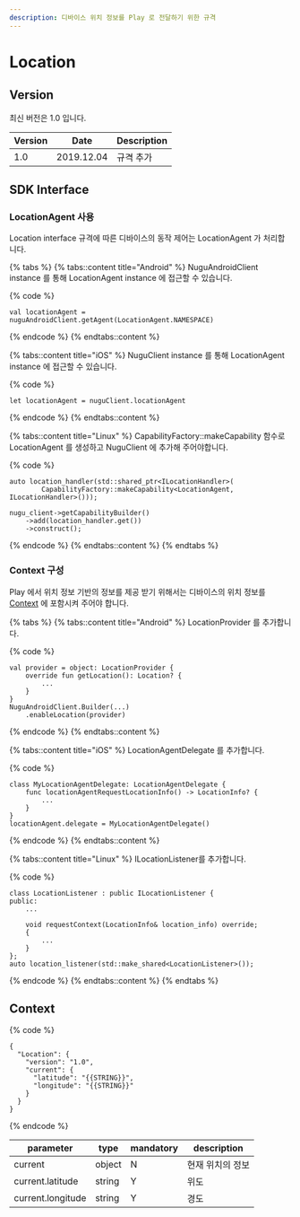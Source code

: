 ```yaml
---
description: 디바이스 위치 정보를 Play 로 전달하기 위한 규격
---
```


# Location

## Version

최신 버전은 1.0 입니다.

| Version  | Date        | Description  |
|----------|-------------|--------------|
| 1.0      | 2019.12.04  | 규격 추가        |

## SDK Interface

### LocationAgent 사용

Location interface 규격에 따른 디바이스의 동작 제어는 LocationAgent 가 처리합니다.

{% tabs %}
{% tabs::content title="Android" %}
NuguAndroidClient instance 를 통해 LocationAgent instance 에 접근할 수 있습니다.

{% code %}
```
val locationAgent = nuguAndroidClient.getAgent(LocationAgent.NAMESPACE)
```
{% endcode %}
{% endtabs::content %}

{% tabs::content title="iOS" %}
NuguClient instance 를 통해 LocationAgent instance 에 접근할 수 있습니다.

{% code %}
```
let locationAgent = nuguClient.locationAgent
```
{% endcode %}
{% endtabs::content %}

{% tabs::content title="Linux" %}
CapabilityFactory::makeCapability 함수로 LocationAgent 를 생성하고 NuguClient 에 추가해 주어야합니다.

{% code %}
```
auto location_handler(std::shared_ptr<ILocationHandler>(
        CapabilityFactory::makeCapability<LocationAgent, ILocationHandler>()));

nugu_client->getCapabilityBuilder()
    ->add(location_handler.get())
    ->construct();
```
{% endcode %}
{% endtabs::content %}
{% endtabs %}

### Context 구성

Play 에서 위치 정보 기반의 정보를 제공 받기 위해서는 디바이스의 위치 정보를 [Context](location#context) 에 포함시켜 주어야 합니다.

{% tabs %}
{% tabs::content title="Android" %}
LocationProvider 를 추가합니다.

{% code %}
```
val provider = object: LocationProvider {
    override fun getLocation(): Location? {
        ...
    }
}
NuguAndroidClient.Builder(...)
    .enableLocation(provider)
```
{% endcode %}
{% endtabs::content %}

{% tabs::content title="iOS" %}
LocationAgentDelegate 를 추가합니다.

{% code %}
```
class MyLocationAgentDelegate: LocationAgentDelegate {
    func locationAgentRequestLocationInfo() -> LocationInfo? {
        ...
    }
}
locationAgent.delegate = MyLocationAgentDelegate()
```
{% endcode %}
{% endtabs::content %}

{% tabs::content title="Linux" %}
ILocationListener를 추가합니다.

{% code %}
```
class LocationListener : public ILocationListener {
public:
    ...

    void requestContext(LocationInfo& location_info) override;
    {
        ...
    }
};
auto location_listener(std::make_shared<LocationListener>());
```
{% endcode %}
{% endtabs::content %}
{% endtabs %}

## Context

{% code %}
```
{
  "Location": {
    "version": "1.0",
    "current": {
      "latitude": "{{STRING}}",
      "longitude": "{{STRING}}"
    }
  }
}
```
{% endcode %}

| parameter          | type    | mandatory  | description  |
|--------------------|---------|------------|--------------|
| current            | object  | N          | 현재 위치의 정보    |
| current.latitude   | string  | Y          | 위도           |
| current.longitude  | string  | Y          | 경도           |
